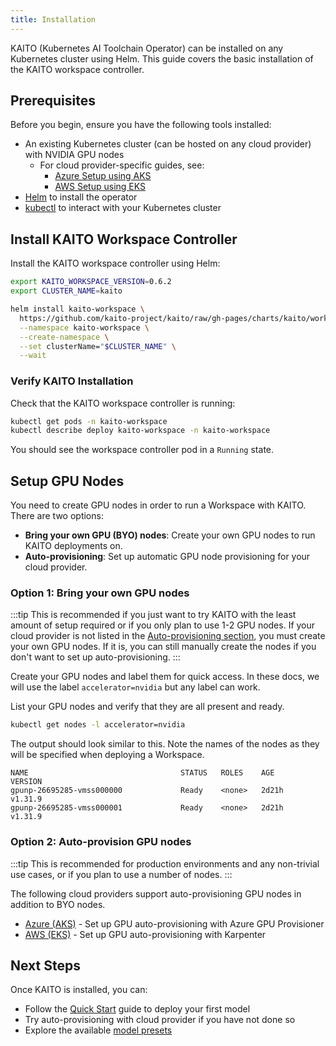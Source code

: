 ```yaml
---
title: Installation
---
```


KAITO (Kubernetes AI Toolchain Operator) can be installed on any Kubernetes cluster using Helm. This guide covers the basic installation of the KAITO workspace controller.

## Prerequisites

Before you begin, ensure you have the following tools installed:

- An existing Kubernetes cluster (can be hosted on any cloud provider) with NVIDIA GPU nodes
  - For cloud provider-specific guides, see:
    - [Azure Setup using AKS](azure)
    - [AWS Setup using EKS](aws)
- [Helm](https://helm.sh) to install the operator
- [kubectl](https://kubernetes.io/docs/tasks/tools/) to interact with your Kubernetes cluster

## Install KAITO Workspace Controller

Install the KAITO workspace controller using Helm:

```bash
export KAITO_WORKSPACE_VERSION=0.6.2
export CLUSTER_NAME=kaito

helm install kaito-workspace \
  https://github.com/kaito-project/kaito/raw/gh-pages/charts/kaito/workspace-$KAITO_WORKSPACE_VERSION.tgz \
  --namespace kaito-workspace \
  --create-namespace \
  --set clusterName="$CLUSTER_NAME" \
  --wait
```

### Verify KAITO Installation

Check that the KAITO workspace controller is running:

```bash
kubectl get pods -n kaito-workspace
kubectl describe deploy kaito-workspace -n kaito-workspace
```

You should see the workspace controller pod in a `Running` state.

## Setup GPU Nodes

You need to create GPU nodes in order to run a Workspace with KAITO. There are two options:

- **Bring your own GPU (BYO) nodes**: Create your own GPU nodes to run KAITO deployments on.
- **Auto-provisioning**: Set up automatic GPU node provisioning for your cloud provider.

### Option 1: Bring your own GPU nodes

:::tip
This is recommended if you just want to try KAITO with the least amount of setup required or if you only plan to use 1-2 GPU nodes. If your cloud provider is not listed in the [Auto-provisioning section](#option-2-auto-provision-gpu-nodes), you must create your own GPU nodes. If it is, you can still manually create the nodes if you don't want to set up auto-provisioning.
:::

Create your GPU nodes and label them for quick access. In these docs, we will use the label `accelerator=nvidia` but any label can work.

List your GPU nodes and verify that they are all present and ready.

```bash
kubectl get nodes -l accelerator=nvidia
```

The output should look similar to this. Note the names of the nodes as they will be specified when deploying a Workspace.

```
NAME                                  STATUS   ROLES    AGE     VERSION
gpunp-26695285-vmss000000             Ready    <none>   2d21h   v1.31.9
gpunp-26695285-vmss000001             Ready    <none>   2d21h   v1.31.9
```

### Option 2: Auto-provision GPU nodes

:::tip
This is recommended for production environments and any non-trivial use cases, or if you plan to use a number of nodes.
:::

The following cloud providers support auto-provisioning GPU nodes in addition to BYO nodes.

- [Azure (AKS)](azure#setup-auto-provisioning) - Set up GPU auto-provisioning with Azure GPU Provisioner
- [AWS (EKS)](aws#setup-auto-provisioning) - Set up GPU auto-provisioning with Karpenter

## Next Steps

Once KAITO is installed, you can:

- Follow the [Quick Start](quick-start) guide to deploy your first model
- Try auto-provisioning with cloud provider if you have not done so
- Explore the available [model presets](presets)
